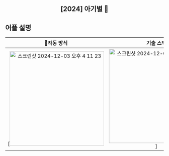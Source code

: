 <div align="center">
<h2>[2024] 아기별 💫</h2>
</div>

## 어플 설명

<div align="center">

| **작동 방식** | **기술 스택** |
| :---------: | :---------: |
| [<img width="300" alt="스크린샷 2024-12-03 오후 4 11 23" src="https://github.com/user-attachments/assets/a4e0c051-4679-4c3f-98d6-7e0cde0aa6e2"> | <img width="300" alt="스크린샷 2024-12-03 오후 4 11 38" src="https://github.com/user-attachments/assets/789cb94e-a8be-48b1-8697-56add20d5e4a">] |



